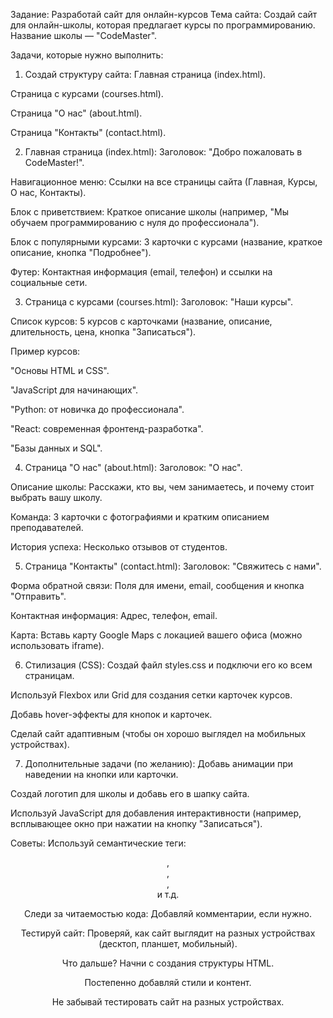 Задание: Разработай сайт для онлайн-курсов
Тема сайта:
Создай сайт для онлайн-школы, которая предлагает курсы по программированию. Название школы — "CodeMaster".

Задачи, которые нужно выполнить:
1. Создай структуру сайта:
Главная страница (index.html).

Страница с курсами (courses.html).

Страница "О нас" (about.html).

Страница "Контакты" (contact.html).

2. Главная страница (index.html):
Заголовок: "Добро пожаловать в CodeMaster!".

Навигационное меню: Ссылки на все страницы сайта (Главная, Курсы, О нас, Контакты).

Блок с приветствием: Краткое описание школы (например, "Мы обучаем программированию с нуля до профессионала").

Блок с популярными курсами: 3 карточки с курсами (название, краткое описание, кнопка "Подробнее").

Футер: Контактная информация (email, телефон) и ссылки на социальные сети.

3. Страница с курсами (courses.html):
Заголовок: "Наши курсы".

Список курсов: 5 курсов с карточками (название, описание, длительность, цена, кнопка "Записаться").

Пример курсов:

"Основы HTML и CSS".

"JavaScript для начинающих".

"Python: от новичка до профессионала".

"React: современная фронтенд-разработка".

"Базы данных и SQL".

4. Страница "О нас" (about.html):
Заголовок: "О нас".

Описание школы: Расскажи, кто вы, чем занимаетесь, и почему стоит выбрать вашу школу.

Команда: 3 карточки с фотографиями и кратким описанием преподавателей.

История успеха: Несколько отзывов от студентов.

5. Страница "Контакты" (contact.html):
Заголовок: "Свяжитесь с нами".

Форма обратной связи: Поля для имени, email, сообщения и кнопка "Отправить".

Контактная информация: Адрес, телефон, email.

Карта: Вставь карту Google Maps с локацией вашего офиса (можно использовать iframe).

6. Стилизация (CSS):
Создай файл styles.css и подключи его ко всем страницам.

Используй Flexbox или Grid для создания сетки карточек курсов.

Добавь hover-эффекты для кнопок и карточек.

Сделай сайт адаптивным (чтобы он хорошо выглядел на мобильных устройствах).

7. Дополнительные задачи (по желанию):
Добавь анимации при наведении на кнопки или карточки.

Создай логотип для школы и добавь его в шапку сайта.

Используй JavaScript для добавления интерактивности (например, всплывающее окно при нажатии на кнопку "Записаться").

Советы:
Используй семантические теги: <header>, <main>, <section>, <footer> и т.д.

Следи за читаемостью кода: Добавляй комментарии, если нужно.

Тестируй сайт: Проверяй, как сайт выглядит на разных устройствах (десктоп, планшет, мобильный).

Что дальше?
Начни с создания структуры HTML.

Постепенно добавляй стили и контент.

Не забывай тестировать сайт на разных устройствах.